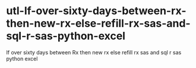 # utl-If-over-sixty-days-between-rx-then-new-rx-else-refill-rx-sas-and-sql-r-sas-python-excel
If over sixty days between Rx then  new rx else refill rx sas and sql r sas python excel
